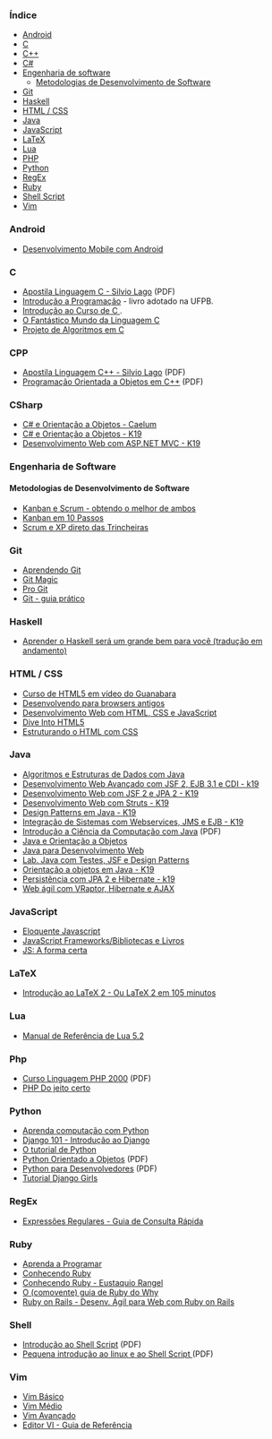 ### Índice

* [Android](#android)
* [C](#c)
* [C++](#cpp)
* [C#](#csharp)
* [Engenharia de software](#engenharia-de-software)
  * [Metodologias de Desenvolvimento de Software](#metodologias-de-desenvolvimento-de-software)
* [Git](#git)
* [Haskell](#haskell)
* [HTML / CSS](#html--css)
* [Java](#java)
* [JavaScript](#javascript)
* [LaTeX](#latex)
* [Lua](#lua)
* [PHP](#php)
* [Python](#python)
* [RegEx](#regex)
* [Ruby](#ruby)
* [Shell Script](#shell)
* [Vim](#vim)


### Android

* [Desenvolvimento Mobile com Android](http://www.k19.com.br/downloads/apostilas/java/k19-k41-desenvolvimento-mobile-com-android)


### C

* [Apostila Linguagem C - Silvio Lago](http://www.ime.usp.br/~slago/slago-C.pdf) (PDF)
* [Introdução a Programação](https://github.com/edusantana/introducao-a-programacao-livro/releases) - livro adotado na UFPB.
* [Introdução ao Curso de C ](http://www.ic.unicamp.br/~mc102/introducao-ao-curso-de-c.html).
* [O Fantástico Mundo da Linguagem C](https://fiorix.wordpress.com/2014/04/12/livro-sobre-c-e-linux/)
* [Projeto de Algoritmos em C](http://www.ime.usp.br/~pf/algoritmos/)


### CPP

* [Apostila Linguagem C++ - Silvio Lago](http://www.ime.usp.br/~slago/slago-C++.pdf) (PDF)
* [Programação Orientada a Objetos em C++](http://www.filoczar.com.br/sistemas_operacionais/linux/cpppara_linux.pdf) (PDF)


### CSharp

* [C# e Orientação a Objetos - Caelum](https://www.caelum.com.br/apostila-csharp-orientacao-objetos/)
* [C# e Orientação a Objetos - K19](http://www.k19.com.br/downloads/apostilas/dotnet/k19-k31-csharp-e-orientacao-a-objetos)
* [Desenvolvimento Web com ASP.NET MVC - K19](http://www.k19.com.br/downloads/apostilas/dotnet/k19-k32-desenvolvimento-web-com-aspnet-mvc)


### Engenharia de Software

#### Metodologias de Desenvolvimento de Software

* [Kanban e Scrum - obtendo o melhor de ambos](http://www.infoq.com/br/minibooks/kanban-scrum-minibook)
* [Kanban em 10 Passos](http://www.infoq.com/br/minibooks/priming-kanban-jesper-boeg)
* [Scrum e XP direto das Trincheiras](http://www.infoq.com/br/minibooks/scrum-xp-from-the-trenches)


### Git

* [Aprendendo Git](http://www.slideshare.net/bismarckjunior/aprendendo-git)
* [Git Magic](http://www-cs-students.stanford.edu/~blynn/gitmagic/intl/pt_br/)
* [Pro Git](http://git-scm.com/book/pt-br)
* [Git - guia prático](http://rogerdudler.github.io/git-guide/index.pt_BR.html)


### Haskell

* [Aprender o Haskell será um grande bem para você (tradução em andamento)](https://github.com/taylorrf/learnhaskell)


### HTML / CSS

* [Curso de HTML5 em vídeo do Guanabara](http://www.youtube.com/playlist?list=PLHz_AreHm4dlAnJ_jJtV29RFxnPHDuk9o)
* [Desenvolvendo para browsers antigos](http://tableless.com.br/browsers-antigos-guerra-contra-o-terror/)
* [Desenvolvimento Web com HTML, CSS e JavaScript](https://www.caelum.com.br/apostila-html-css-javascript/)
* [Dive Into HTML5](http://diveintohtml5.com.br)
* [Estruturando o HTML com CSS](http://pt-br.learnlayout.com)


### Java

* [Algoritmos e Estruturas de Dados com Java](http://www.caelum.com.br/apostila-java-estrutura-dados/)
* [Desenvolvimento Web Avançado com JSF 2, EJB 3.1 e CDI - k19](http://www.k19.com.br/downloads/apostilas/java/k19-k22-desenvolvimento-web-avancado-com-jsf2-ejb3.1-e-cdi)
* [Desenvolvimento Web com JSF 2 e JPA 2 - K19](http://www.k19.com.br/downloads/apostilas/java/k19-k12-desenvolvimento-web-com-jsf2-e-jpa2)
* [Desenvolvimento Web com Struts - K19](http://www.k19.com.br/downloads/apostilas/java/k19-k52-desenvolvimento-web-com-struts)
* [Design Patterns em Java - K19](http://www.k19.com.br/downloads/apostilas/java/k19-k51-design-patterns-em-java)
* [Integração de Sistemas com Webservices, JMS e EJB - K19](http://www.k19.com.br/downloads/apostilas/java/k19-k23-integracao-de-sistemas-com-webservices-jms-e-ejb)
* [Introdução a Ciência da Computação com Java](http://ccsl.ime.usp.br/files/books/intro-java-cc.pdf) (PDF)
* [Java e Orientação a Objetos](http://www.caelum.com.br/apostila-java-orientacao-objetos/)
* [Java para Desenvolvimento Web](http://www.caelum.com.br/apostila-java-web/)
* [Lab. Java com Testes, JSF e Design Patterns](https://www.caelum.com.br/apostila-java-testes-jsf-web-services-design-patterns/)
* [Orientação a objetos em Java - K19](http://www.k19.com.br/downloads/apostilas/java/k19-k11-orientacao-a-objetos-em-java)
* [Persistência com JPA 2 e Hibernate - k19](http://www.k19.com.br/downloads/apostilas/java/k19-k21-persistencia-com-jpa2-e-hibernate)
* [Web ágil com VRaptor, Hibernate e AJAX](http://www.caelum.com.br/apostila-vraptor-hibernate/)


### JavaScript

* [Eloquente Javascript](https://github.com/braziljs/eloquente-javascript)
* [JavaScript Frameworks/Bibliotecas e Livros](javascript-frameworks-resources-pt_BR.md)
* [JS: A forma certa](http://jstherightway.org/pt-br/)


### LaTeX

* [Introdução ao LaTeX 2 - Ou LaTeX 2 em 105 minutos](http://ctan.org/pkg/lshort-portuguese-br)


### Lua

* [Manual de Referência de Lua 5.2](http://www.lua.org/manual/5.2/pt/)


### Php

* [Curso Linguagem PHP 2000](http://www.etelg.com.br/paginaete/downloads/informatica/php.pdf) (PDF)
* [PHP Do jeito certo](http://br.phptherightway.com)


### Python

* [Aprenda computação com Python](https://aprendendo-computacao-com-python.readthedocs.org/en/latest/index.html)
* [Django 101 - Introdução ao Django](http://turing.com.br/material/acpython/mod3/django/index.html)
* [O tutorial de Python](http://turing.com.br/pydoc/2.7/tutorial/)
* [Python Orientado a Objetos](http://www.dcc.ufrj.br/~fabiom/mab225/pythonoo.pdf) (PDF)
* [Python para Desenvolvedores](http://ark4n.files.wordpress.com/2010/01/python_para_desenvolvedores_2ed.pdf) (PDF)
* [Tutorial Django Girls](http://tutorial.djangogirls.org/pt/)


### RegEx

* [Expressões Regulares - Guia de Consulta Rápida](http://aurelio.net/regex/guia/)


### Ruby

* [Aprenda a Programar](http://aprendaaprogramar.rubyonrails.com.br)
* [Conhecendo Ruby](http://howtocode.com.br/ebooks/ruby)
* [Conhecendo Ruby - Eustaquio Rangel](https://leanpub.com/conhecendo-ruby/read)
* [O (comovente) guia de Ruby do Why](http://why.carlosbrando.com)
* [Ruby on Rails - Desenv. Ágil para Web com Ruby on Rails](http://www.caelum.com.br/apostila-ruby-on-rails/)


### Shell

* [Introdução ao Shell Script](http://aurelio.net/shell/apostila-introducao-shell.pdf) (PDF)
* [Pequena introdução ao linux e ao Shell Script ](https://www.telecom.uff.br/pet/petws/downloads/apostilas/LINUX.pdf) (PDF)


### Vim

* [Vim Básico](http://aurelio.net/vim/vim-basico.txt)
* [Vim Médio](http://aurelio.net/vim/vim-medio.txt)
* [Vim Avançado](http://aurelio.net/vim/vim-avancado.txt)
* [Editor VI - Guia de Referência](http://aurelio.net/curso/material/vim-ref.html)
